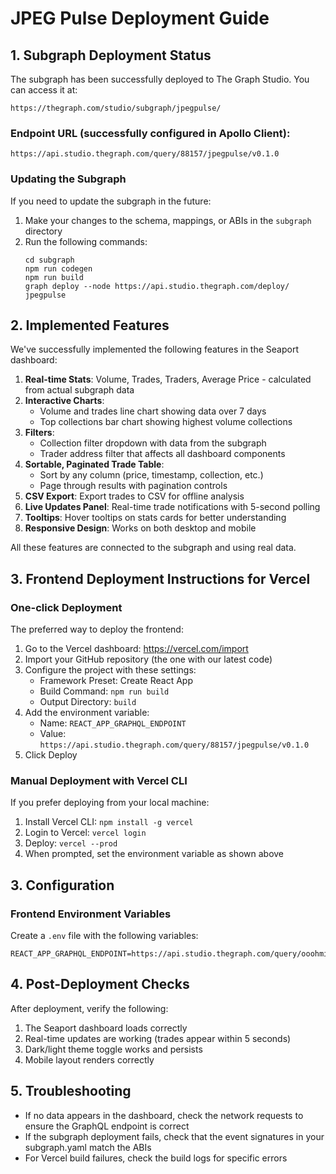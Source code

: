 # JPEG Pulse Deployment Guide

## 1. Subgraph Deployment Status

The subgraph has been successfully deployed to The Graph Studio. You can access it at:

```
https://thegraph.com/studio/subgraph/jpegpulse/
```

### Endpoint URL (successfully configured in Apollo Client):
```
https://api.studio.thegraph.com/query/88157/jpegpulse/v0.1.0
```

### Updating the Subgraph

If you need to update the subgraph in the future:

1. Make your changes to the schema, mappings, or ABIs in the `subgraph` directory
2. Run the following commands:
   ```
   cd subgraph
   npm run codegen
   npm run build
   graph deploy --node https://api.studio.thegraph.com/deploy/ jpegpulse
   ```

## 2. Implemented Features

We've successfully implemented the following features in the Seaport dashboard:

1. **Real-time Stats**: Volume, Trades, Traders, Average Price - calculated from actual subgraph data
2. **Interactive Charts**:
   - Volume and trades line chart showing data over 7 days
   - Top collections bar chart showing highest volume collections
3. **Filters**:
   - Collection filter dropdown with data from the subgraph
   - Trader address filter that affects all dashboard components
4. **Sortable, Paginated Trade Table**:
   - Sort by any column (price, timestamp, collection, etc.)
   - Page through results with pagination controls
5. **CSV Export**: Export trades to CSV for offline analysis
6. **Live Updates Panel**: Real-time trade notifications with 5-second polling
7. **Tooltips**: Hover tooltips on stats cards for better understanding
8. **Responsive Design**: Works on both desktop and mobile

All these features are connected to the subgraph and using real data.

## 3. Frontend Deployment Instructions for Vercel

### One-click Deployment

The preferred way to deploy the frontend:

1. Go to the Vercel dashboard: https://vercel.com/import
2. Import your GitHub repository (the one with our latest code)
3. Configure the project with these settings:
   - Framework Preset: Create React App
   - Build Command: `npm run build`
   - Output Directory: `build`
4. Add the environment variable:
   - Name: `REACT_APP_GRAPHQL_ENDPOINT`
   - Value: `https://api.studio.thegraph.com/query/88157/jpegpulse/v0.1.0`
5. Click Deploy

### Manual Deployment with Vercel CLI

If you prefer deploying from your local machine:

1. Install Vercel CLI: `npm install -g vercel`
2. Login to Vercel: `vercel login`
3. Deploy: `vercel --prod`
4. When prompted, set the environment variable as shown above

## 3. Configuration

### Frontend Environment Variables

Create a `.env` file with the following variables:

```
REACT_APP_GRAPHQL_ENDPOINT=https://api.studio.thegraph.com/query/ooohminh/jpegpulse/version/latest
```

## 4. Post-Deployment Checks

After deployment, verify the following:

1. The Seaport dashboard loads correctly
2. Real-time updates are working (trades appear within 5 seconds)
3. Dark/light theme toggle works and persists
4. Mobile layout renders correctly

## 5. Troubleshooting

- If no data appears in the dashboard, check the network requests to ensure the GraphQL endpoint is correct
- If the subgraph deployment fails, check that the event signatures in your subgraph.yaml match the ABIs
- For Vercel build failures, check the build logs for specific errors